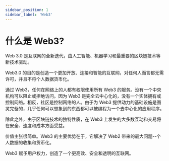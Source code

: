 ```yaml
---
sidebar_position: 1
sidebar_label: 'Web3'
---
```


# 什么是 Web3?

Web 3.0 是互联网的全新迭代，由人工智能、机器学习和最重要的区块链技术等新技术驱动。

Web3.0 的目的是创造一个更加开放、连接和智能的互联网，对任何人而言都无需许可，并且不将个人数据货币化。

通过 Web3，任何在网络上的人都有权限使用所有 Web3 的服务。没有一个中央机构可以阻止或拒绝访问。因为 Web3 是完全去中心化的，没有一个实体拥有或控制网络。相反，社区是控制网络的人。由于为 Web3 提供动力的基础设施是图灵完备的，几乎任何可以想象到的东西都可以被编程为一个去中心化的应用程序。

除此之外，由于区块链技术的独特性质，在 Web3 上发生的大多数互动和交易将在安全、速度和成本方面受益。

价值主张很简单。Web3 的主要优势在于，它解决了 Web2 带来的最大问题--个人数据的收集和货币化。

Web3 赋予用户权力，创造了一个更高效、安全和透明的互联网。